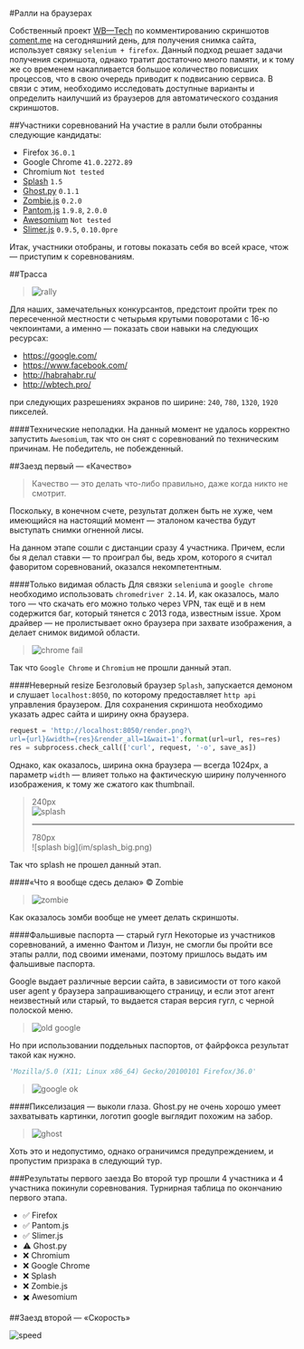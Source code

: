 <script src="report/jquery.min.js"></script>
<script src="report/Chart.min.js"></script>
#Ралли на браузерах

Собственный проект [WB&mdash;Tech](http://wbtech.pro/) по комментированию
скриншотов [coment.me](http://coment.me/) на сегодняшний день, для получения
снимка сайта, использует связку `selenium + firefox`. Данный подход решает
задачи получения скриншота, однако тратит достаточно много памяти, и к тому же
со временем накапливается большое количество повисших процессов, что в свою
очередь приводит к подвисанию сервиса. В связи с этим, необходимо исследовать
доступные варианты и определить наилучший из браузеров для автоматического
создания скриншотов.


##Участники соревнований
На участие в ралли были отобранны следующие кандидаты:

- Firefox `36.0.1`
- Google Chrome `41.0.2272.89`
- Chromium `Not tested`
- [Splash](http://splash.readthedocs.org/en/latest/) `1.5`
- [Ghost.py](http://ghost-py.readthedocs.org/en/latest/) `0.1.1`
- [Zombie.js](https://github.com/ryanpetrello/python-zombie/) `0.2.0`
- [Pantom.js](http://phantomjs.org/) `1.9.8`, `2.0.0`
- [Awesomium](http://awesomium.com/) `Not tested`
- [Slimer.js](http://slimerjs.org/) `0.9.5`, `0.10.0pre`

Итак, участники отобраны, и готовы показать себя во всей красе, чтож &mdash;
приступим к соревнованиям.


##Трасса
>![rally](im/rally.jpg)

Для наших, замечательных конкурсантов, предстоит пройти трек по пересеченной
местности c четырьмя крутыми поворотами с 16-ю чекпоинтами, а именно &mdash;
показать свои навыки на следующих ресурсах:

- https://google.com/
- https://www.facebook.com/
- http://habrahabr.ru/
- http://wbtech.pro/

при следующих разрешениях экранов по ширине: `240`, `780`, `1320`, `1920`
пикселей.


####Технические неполадки.
На данный момент не удалось корректно запустить `Awesomium`, так что он снят с
соревнований по техническим причинам. Не победитель, не побежденный.


##Заезд первый &mdash; &laquo;Качество&raquo;
>Качество &mdash; это делать что-либо правильно, даже когда никто не смотрит.

Поскольку, в конечном счете, результат должен быть не хуже, чем имеющийся на
настоящий момент &mdash; эталоном качества будут выступать снимки огненной
лисы.

На данном этапе сошли с дистанции сразу 4 участника. Причем, если бы я делал
ставки &mdash; то проиграл бы, ведь хром, которого я считал фаворитом
соревнований, оказался некомпетентным.


####Только видимая область
Для связки `selenium`а и `google chrome`
необходимо использовать `chromedriver 2.14`. И, как оказалось, мало того &mdash;
что скачать его можно только через VPN, так ещё и в нем содержится баг, который
тянется с 2013 года, известным issue. Хром драйвер &mdash; не пролистывает окно
браузера при захвате изображения, а делает снимок видимой области.
>![chrome fail](im/chrome.png)

Так что `Google Chrome` и `Chromium` не прошли данный этап.


####Неверный resize
Безголовый браузер `Splash`, запускается демоном и слушает `localhost:8050`, по
которому предоставляет `http api` управления браузером. Для сохранения скриншота
необходимо указать адрес сайта и ширину окна браузера.
```python
request = 'http://localhost:8050/render.png?\
url={url}&width={res}&render_all=1&wait=1'.format(url=url, res=res)
res = subprocess.check_call(['curl', request, '-o', save_as])
```
Однако, как оказалось, ширина окна браузера &mdash; всегда 1024px, а параметр
`width` &mdash; влияет только на фактическую ширину полученного изображения,
к тому же сжатого как thumbnail.

>240px<br />![splash](im/splash.png)
><hr />
>780px<br />![splash big](im/splash_big.png)

Так что splash не прошел данный этап.


####&laquo;Что я вообще сдесь делаю&raquo; &copy; Zombie
>![zombie](im/zombie.jpg)

Как оказалось зомби вообще не умеет делать скриншоты.


####Фальшивые паспорта &mdash; старый гугл
Некоторые из участников соревнований, а именно Фантом и Лизун, не смогли бы
пройти все этапы ралли, под своими именами, поэтому пришлось выдать им фальшивые
паспорта.

Google выдает различные версии сайта, в зависимости от того какой user agent у
браузера запрашивающего страницу, и если этот агент неизвестный или старый, то
выдается старая версия гугл, с черной полоской меню.
>![old google](im/old_google.png)

Но при использовании поддельных паспортов, от файрфокса результат такой как
нужно.
```python
'Mozilla/5.0 (X11; Linux x86_64) Gecko/20100101 Firefox/36.0'
```
>![google ok](im/google.png)


####Пикселизация &mdash; выколи глаза.
Ghost.py не очень хорошо умеет захватывать картинки, логотип google выглядит
похожим на забор.
>![ghost](im/ghost.png)

Хоть это и недопустимо, однако ограничимся предупреждением, и пропустим призрака
в следующий тур.


###Результаты первого заезда
Во второй тур прошли 4 участника и 4 участника покинули соревнования.
Турнирная таблица по окончанию первого этапа.
- :white_check_mark: Firefox
- :white_check_mark: Pantom.js
- :white_check_mark: Slimer.js
- :warning: Ghost.py
- :x: Chromium
- :x: Google Chrome
- :x: Splash
- :x: Zombie.js
- :heavy_multiplication_x: Awesomium


##Заезд второй &mdash; &laquo;Скорость&raquo;

![speed](im/speed.jpg)

<canvas id="canvas-time"></canvas>

<script>
    var randomScalingFactor = function(){ return Math.round(Math.random()*100)};

    var LABELS = ['google.com-240px', 'google.com-780px', 'google.com-1320px', 'google.com-1920px', 'www.facebook.com-240px', 'www.facebook.com-780px', 'www.facebook.com-1320px', 'www.facebook.com-1920px', 'habrahabr.ru-240px', 'habrahabr.ru-780px', 'habrahabr.ru-1320px', 'habrahabr.ru-1920px', 'wbtech.pro-240px', 'wbtech.pro-780px', 'wbtech.pro-1320px', 'wbtech.pro-1920px'];

    var FIREFOX = {
        label: "firefox",
        fillColor : "rgba(255,140,0,0.03)",
        strokeColor : "rgba(255,140,0,1)",
        pointColor : "rgba(255,140,0,1)",
        pointStrokeColor : "#fff",
        pointHighlightFill : "#fff",
        pointHighlightStroke : "rgba(255,140,0,1)",
    }

    var G_CHROME = {
        label: "g_chrome",
        fillColor : "rgba(255,215,0,0.03)",
        strokeColor : "rgba(255,215,0,1)",
        pointColor : "rgba(255,215,0,1)",
        pointStrokeColor : "#fff",
        pointHighlightFill : "#fff",
        pointHighlightStroke : "rgba(255,215,0,1)",
    }

    var CHROMIUM = {
        label: "chromium",
        fillColor : "rgba(0,0,0,0.03)",
        strokeColor : "rgba(0,0,0,1)",
        pointColor : "rgba(0,0,0,1)",
        pointStrokeColor : "#fff",
        pointHighlightFill : "#fff",
        pointHighlightStroke : "rgba(0,0,0,1)",
    }

    var SPLASH = {
        label: "splash",
        fillColor : "rgba(0,0,0,0.03)",
        strokeColor : "rgba(0,0,0,1)",
        pointColor : "rgba(0,0,0,1)",
        pointStrokeColor : "#fff",
        pointHighlightFill : "#fff",
        pointHighlightStroke : "rgba(0,0,0,1)",
    }

    var GHOST = {
        label: "ghost",
        fillColor : "rgba(255,0,0,0.03)",
        strokeColor : "rgba(255,0,0,1)",
        pointColor : "rgba(255,0,0,1)",
        pointStrokeColor : "#fff",
        pointHighlightFill : "#fff",
        pointHighlightStroke : "rgba(255,0,0,1)",
    }

    var PHANTOMJS2 = {
        label: "phantomjs2",
        fillColor : "rgba(30,144,255,0.03)",
        strokeColor : "rgba(30,144,255,1)",
        pointColor : "rgba(30,144,255,1)",
        pointStrokeColor : "#fff",
        pointHighlightFill : "#fff",
        pointHighlightStroke : "rgba(30,144,255,1)",
    }

    var PHANTOMJS = {
        label: "phantomjs",
        fillColor : "rgba(0,255,255,0.03)",
        strokeColor : "rgba(0,255,255,1)",
        pointColor : "rgba(0,255,255,1)",
        pointStrokeColor : "#fff",
        pointHighlightFill : "#fff",
        pointHighlightStroke : "rgba(0,255,255,1)",
    }

    var AWESOMIUM = {
        label: "awesomium",
        fillColor : "rgba(255,0,255,0.03)",
        strokeColor : "rgba(255,0,255,1)",
        pointColor : "rgba(255,0,255,1)",
        pointStrokeColor : "#fff",
        pointHighlightFill : "#fff",
        pointHighlightStroke : "rgba(255,0,255,1)",
    }

    var SLIMERJS = {
        label: "slimerjs",
        fillColor : "rgba(0,255,0,0.03)",
        strokeColor : "rgba(0,255,0,1)",
        pointColor : "rgba(0,255,0,1)",
        pointStrokeColor : "#fff",
        pointHighlightFill : "#fff",
        pointHighlightStroke : "rgba(0,255,0,1)",
    }

    var SLIMERJS10 = {
        label: "slimerjs10",
        fillColor : "rgba(0,128,0,0.03)",
        strokeColor : "rgba(0,128,0,1)",
        pointColor : "rgba(0,128,0,1)",
        pointStrokeColor : "#fff",
        pointHighlightFill : "#fff",
        pointHighlightStroke : "rgba(0,128,0,1)",
    }

    var PHANTOMJS_NOS = {
        label: "phantomjs-no_selenium",
        fillColor : "rgba(0,0,255,0.03)",
        strokeColor : "rgba(0,0,255,1)",
        pointColor : "rgba(0,0,255,1)",
        pointStrokeColor : "#fff",
        pointHighlightFill : "#fff",
        pointHighlightStroke : "rgba(0,0,255,1)",
    }

    var PHANTOMJS2_NOS = {
        label: "phantomjs2-no_selenium",
        fillColor : "rgba(25,25,112,0.03)",
        strokeColor : "rgba(25,25,112,1)",
        pointColor : "rgba(25,25,112,1)",
        pointStrokeColor : "#fff",
        pointHighlightFill : "#fff",
        pointHighlightStroke : "rgba(25,25,112,1)",
    }

    var fox_min_mem = $.extend({}, FIREFOX);
    var fox_max_mem = $.extend({}, FIREFOX);
    var fox_avg_mem = $.extend({}, FIREFOX);
    var fox_time = $.extend({}, FIREFOX);
    fox_min_mem['data'] = ['57.51953125', '59.41015625', '59.6796875', '59.84375', '59.66796875', '59.66796875', '59.66796875', '59.67578125', '59.78515625', '59.78515625', '63.09375', '63.06640625', '63.2578125', '63.3125', '63.3125', '63.3125'];
    fox_max_mem['data'] = ['287.5625', '292.8671875', '291.90234375', '296.72265625', '308.2421875', '305.6015625', '295.4453125', '295.94140625', '392.515625', '440.3046875', '442.421875', '471.03515625', '289.375', '296.4921875', '287.6171875', '287.87890625'];
    fox_avg_mem['data'] = ['210.299330704', '214.881805654', '215.846502163', '217.294134298', '227.068700517', '222.908402402', '221.729256281', '220.072563591', '265.278598923', '288.298313949', '288.916726132', '296.593244596', '217.821538061', '220.567548838', '218.372563336', '217.157501515'];
    fox_time['data'] = ['9.29280171394', '7.76297516823', '7.96619474888', '8.01676571369', '9.04521651268', '8.52571070194', '9.11036310196', '9.32324450016', '12.3039075136', '11.9718331099', '12.0818757057', '12.8998947144', '7.29799132347', '7.54998955727', '7.63910048008', '7.79855241776'];

    var g_chrome_min_mem = $.extend({}, G_CHROME);
    var g_chrome_max_mem = $.extend({}, G_CHROME);
    var g_chrome_avg_mem = $.extend({}, G_CHROME);
    var g_chrome_time = $.extend({}, G_CHROME);
    g_chrome_min_mem['data'] = [];
    g_chrome_max_mem['data'] = [];
    g_chrome_avg_mem['data'] = [];
    g_chrome_time['data'] = [];

    var chromium_min_mem = $.extend({}, CHROMIUM);
    var chromium_max_mem = $.extend({}, CHROMIUM);
    var chromium_avg_mem = $.extend({}, CHROMIUM);
    var chromium_time = $.extend({}, CHROMIUM);
    chromium_min_mem['data'] = [];
    chromium_max_mem['data'] = [];
    chromium_avg_mem['data'] = [];
    chromium_time['data'] = [];

    var splash_min_mem = $.extend({}, SPLASH);
    var splash_max_mem = $.extend({}, SPLASH);
    var splash_avg_mem = $.extend({}, SPLASH);
    var splash_time = $.extend({}, SPLASH);
    splash_min_mem['data'] = [];
    splash_max_mem['data'] = [];
    splash_avg_mem['data'] = [];
    splash_time['data'] = [];

    var ghost_min_mem = $.extend({}, GHOST);
    var ghost_max_mem = $.extend({}, GHOST);
    var ghost_avg_mem = $.extend({}, GHOST);
    var ghost_time = $.extend({}, GHOST);
    ghost_min_mem['data'] = [];
    ghost_max_mem['data'] = [];
    ghost_avg_mem['data'] = [];
    ghost_time['data'] = [];

    var phantomjs2_min_mem = $.extend({}, PHANTOMJS2);
    var phantomjs2_max_mem = $.extend({}, PHANTOMJS2);
    var phantomjs2_avg_mem = $.extend({}, PHANTOMJS2);
    var phantomjs2_time = $.extend({}, PHANTOMJS2);
    phantomjs2_min_mem['data'] = ['57.8203125', '58.7421875', '58.8125', '58.86328125', '58.65234375', '58.87890625', '58.88671875', '58.9453125', '58.95703125', '62.609375', '62.6328125', '97.66796875', '97.88671875', '97.88671875', '97.88671875', '97.88671875'];
    phantomjs2_max_mem['data'] = ['228.921875', '233.66015625', '233.76171875', '236.265625', '224.80078125', '260.5859375', '234.41796875', '230.5546875', '287.21484375', '277.0859375', '316.89453125', '340.078125', '256.85546875', '261.2890625', '260.80859375', '265.20703125'];
    phantomjs2_avg_mem['data'] = ['131.255107407', '133.343669884', '133.791692694', '134.779298695', '133.652330626', '133.700697943', '134.159340596', '134.136663913', '177.603508159', '178.04091016', '187.775289549', '227.165835424', '173.087356143', '174.953747331', '174.676914671', '177.352312981'];
    phantomjs2_time['data'] = ['2.73822984695', '2.66407690048', '2.56250739098', '2.55795032978', '2.73078076839', '2.86119656563', '2.77869420052', '2.86394920349', '5.38108596802', '4.79345829487', '5.16334118843', '5.59498693943', '2.68351891041', '2.5996868372', '2.77748160362', '2.80392079353'];

    var pantom_min_mem = $.extend({}, PHANTOMJS);
    var pantom_max_mem = $.extend({}, PHANTOMJS);
    var pantom_avg_mem = $.extend({}, PHANTOMJS);
    var pantom_time = $.extend({}, PHANTOMJS);
    pantom_min_mem['data'] = ['57.66796875', '58.64453125', '58.65234375', '58.7421875', '58.75', '58.7421875', '58.7421875', '58.56640625', '58.56640625', '58.56640625', '58.56640625', '58.56640625', '61.6484375', '61.6484375', '61.6484375', '61.6484375'];
    pantom_max_mem['data'] = ['213.95703125', '222.84375', '225.83984375', '227.7890625', '216.83984375', '227.91015625', '223.0546875', '226.3359375', '285.3125', '283.93359375', '298.47265625', '307.9453125', '211.3046875', '181.59375', '215.30859375', '218.1953125'];
    pantom_avg_mem['data'] = ['124.599474327', '126.726486845', '129.68963763', '131.309354181', '128.050248147', '129.74143255', '129.838363684', '130.052021994', '177.321901222', '173.7306141', '181.520918631', '192.29892043', '129.388915932', '128.49546131', '130.972538724', '132.348366514'];
    pantom_time['data'] = ['3.33461923599', '2.64778199196', '2.67715289593', '2.84830794334', '2.94201140404', '3.12734394073', '3.08298749924', '3.10927951336', '4.97299025059', '4.79050142765', '5.0937731266', '5.51990280151', '2.38915302753', '2.44013597965', '2.54947547913', '2.74255979061'];

    var awesomium_min_mem = $.extend({}, AWESOMIUM);
    var awesomium_max_mem = $.extend({}, AWESOMIUM);
    var awesomium_avg_mem = $.extend({}, AWESOMIUM);
    var awesomium_time = $.extend({}, AWESOMIUM);
    awesomium_min_mem['data'] = [];
    awesomium_max_mem['data'] = [];
    awesomium_avg_mem['data'] = [];
    awesomium_time['data'] = [];

    var slimerjs_min_mem = $.extend({}, SLIMERJS);
    var slimerjs_max_mem = $.extend({}, SLIMERJS);
    var slimerjs_avg_mem = $.extend({}, SLIMERJS);
    var slimerjs_time = $.extend({}, SLIMERJS);
    slimerjs_min_mem['data'] = ['57.76953125', '57.9140625', '57.9140625', '57.9140625', '57.9140625', '57.9140625', '57.9140625', '57.9140625', '57.9140625', '57.9140625', '57.9140625', '57.9140625', '57.9140625', '57.9140625', '57.9140625', '57.9140625'];
    slimerjs_max_mem['data'] = ['267.78515625', '266.58984375', '271.10546875', '281.0234375', '284.8984375', '281.35546875', '281.7109375', '285.4609375', '403.01953125', '394.69921875', '414.16796875', '450.44140625', '243.55859375', '247.1875', '253.26171875', '259.65625'];
    slimerjs_avg_mem['data'] = ['200.702593128', '200.588082643', '202.421953239', '205.232973811', '208.339219234', '208.643609047', '208.66535544', '208.596524038', '257.706318653', '256.816427542', '260.68009999', '286.41849526', '190.456565739', '191.250788947', '192.584954684', '194.637746241'];
    slimerjs_time['data'] = ['4.39690306187', '3.5953312397', '3.68906276226', '3.98432097435', '4.30194294453', '4.19800000191', '4.32255833149', '4.48725349903', '5.83087739944', '5.54539122581', '5.98717346191', '6.44164443016', '3.50296916962', '3.50648863316', '3.50514521599', '3.99715020657'];

    var slimerjs10_min_mem = $.extend({}, SLIMERJS10);
    var slimerjs10_max_mem = $.extend({}, SLIMERJS10);
    var slimerjs10_avg_mem = $.extend({}, SLIMERJS10);
    var slimerjs10_time = $.extend({}, SLIMERJS10);
    slimerjs10_min_mem['data'] = ['58.1796875', '58.32421875', '58.32421875', '58.32421875', '58.32421875', '58.32421875', '58.32421875', '58.32421875', '58.32421875', '58.328125', '58.328125', '58.328125', '58.328125', '58.328125', '58.328125', '58.328125'];
    slimerjs10_max_mem['data'] = ['258.30078125', '253.97265625', '260.94140625', '266.4921875', '261.55859375', '268.98828125', '268.796875', '280.6875', '415.7421875', '404.92578125', '418.59375', '480.63671875', '250.78515625', '249.3359375', '254.09375', '262.44921875'];
    slimerjs10_avg_mem['data'] = ['194.324623034', '195.522781234', '196.151648992', '198.362083891', '198.893542753', '199.373150986', '200.811052984', '208.111080106', '258.216557083', '260.58229163', '267.800769728', '297.724209103', '191.378782438', '192.566535175', '194.415589111', '196.318028488'];
    slimerjs10_time['data'] = ['4.13471560478', '3.83870270252', '3.89674685001', '4.1415116787', '4.20064232349', '4.38248586655', '4.47859532833', '5.20726921558', '6.56752169132', '6.45744941235', '6.88453192711', '9.92854173183', '5.43037421703', '4.16022388935', '4.29186251163', '4.31718957424'];

    var phantomjs_nos_min_mem = $.extend({}, PHANTOMJS_NOS);
    var phantomjs_nos_max_mem = $.extend({}, PHANTOMJS_NOS);
    var phantomjs_nos_avg_mem = $.extend({}, PHANTOMJS_NOS);
    var phantomjs_nos_time = $.extend({}, PHANTOMJS_NOS);
    phantomjs_nos_min_mem['data'] = ['57.7578125', '57.31640625', '57.31640625', '57.30078125', '57.30078125', '50.73828125', '34.2421875', '34.08984375', '33.828125', '33.84375', '33.84375', '33.84375', '33.84375', '33.84375', '33.84375', '33.84375'];
    phantomjs_nos_max_mem['data'] = ['219.31640625', '214.8046875', '216.1328125', '219.6484375', '212.2421875', '211.48828125', '189.578125', '194.171875', '257.20703125', '253.48046875', '258.94921875', '273.55078125', '180.0', '186.16015625', '187.69921875', '188.37890625'];
    phantomjs_nos_avg_mem['data'] = ['131.670365073', '127.758484909', '129.343963655', '130.774784537', '127.410987663', '128.806087798', '104.341394853', '107.257089286', '152.993849462', '158.275862943', '161.196604224', '174.474177281', '99.7483057324', '103.507046878', '103.637850222', '105.620699295'];
    phantomjs_nos_time['data'] = ['3.06231226921', '2.64720709324', '2.46827688217', '2.56695349216', '2.063539958', '2.85570938587', '2.86592776775', '2.31111850739', '6.32319159508', '5.0160172224', '4.55430297852', '5.43175292015', '1.81632361412', '2.04054441452', '1.99148631096', '2.0746994257'];

    var phantomjs2_nos_min_mem = $.extend({}, PHANTOMJS2_NOS);
    var phantomjs2_nos_max_mem = $.extend({}, PHANTOMJS2_NOS);
    var phantomjs2_nos_avg_mem = $.extend({}, PHANTOMJS2_NOS);
    var phantomjs2_nos_time = $.extend({}, PHANTOMJS2_NOS);
    phantomjs2_nos_min_mem['data'] = ['57.73046875', '57.859375', '57.859375', '57.859375', '57.859375', '57.859375', '57.859375', '57.859375', '57.859375', '57.859375', '57.859375', '57.859375', '57.859375', '57.859375', '57.859375', '57.859375'];
    phantomjs2_nos_max_mem['data'] = ['224.8046875', '223.57421875', '209.77734375', '228.265625', '226.4375', '223.02734375', '217.62109375', '258.73828125', '263.82421875', '265.1875', '268.50390625', '284.921875', '206.79296875', '209.796875', '209.3984375', '213.984375'];
    phantomjs2_nos_avg_mem['data'] = ['127.231317074', '129.084537122', '129.446651603', '131.361211623', '128.03553478', '127.780402555', '127.209328406', '131.926942137', '169.148834365', '170.180055112', '176.063445798', '187.735124869', '122.760366587', '125.091002747', '127.177092634', '128.653984375'];
    phantomjs2_nos_time['data'] = ['2.28697268963', '2.03651404381', '2.04790878296', '2.08723666668', '1.91014184952', '1.93685843945', '1.84506719112', '2.79357130527', '3.7008752346', '3.6100086689', '3.755864501', '4.49910318851', '1.39852902889', '1.5189193964', '1.57745428085', '1.69512104988'];

    var memory_min_data = {
        labels : LABELS,
        datasets : [fox_min_mem, g_chrome_min_mem, chromium_min_mem, splash_min_mem, ghost_min_mem, phantomjs2_min_mem, pantom_min_mem, awesomium_min_mem, slimerjs_min_mem, slimerjs10_min_mem, phantomjs_nos_min_mem, phantomjs2_nos_min_mem]
    };

    var memory_max_data = {
        labels : LABELS,
        datasets : [fox_max_mem, g_chrome_max_mem, chromium_max_mem, splash_max_mem, ghost_max_mem, phantomjs2_max_mem, pantom_max_mem, awesomium_max_mem, slimerjs_max_mem, slimerjs10_max_mem, phantomjs_nos_max_mem, phantomjs2_nos_max_mem]
    };

    var memory_avg_data = {
        labels : LABELS,
        datasets : [fox_avg_mem, g_chrome_avg_mem, chromium_avg_mem, splash_avg_mem, ghost_avg_mem, phantomjs2_avg_mem, pantom_avg_mem, awesomium_avg_mem, slimerjs_avg_mem, slimerjs10_avg_mem, phantomjs_nos_avg_mem, phantomjs2_nos_avg_mem]
    };

    var time_data = {
        labels : LABELS,
        datasets : [fox_time, g_chrome_time, chromium_time, splash_time, ghost_time, phantomjs2_time, pantom_time, awesomium_time, slimerjs_time, slimerjs10_time, phantomjs_nos_time, phantomjs2_nos_time]
    };

    Chart.defaults.global.bezierCurve = false;
    Chart.defaults.global.responsive = true;
    Chart.defaults.global.animation = false;

    var browsers = [FIREFOX, G_CHROME, CHROMIUM, SPLASH, GHOST, PHANTOMJS2, PHANTOMJS, AWESOMIUM, SLIMERJS, SLIMERJS10, PHANTOMJS_NOS, PHANTOMJS2_NOS];

    var legends = function() {
        for (index in browsers){
            if (!time_data.datasets[index].data.length) {continue; }

            var browser = browsers[index];
            $('ul.browsers').append('<li class={class} />'.replace('{class}', browser['label']));
            var li = $('li.{class}'.replace('{class}', browser['label']));
            li.html('<span style="color:{color}"><strong>{text}</strong></span>'.replace(
                '{color}', browser['strokeColor']).replace('{text}', browser['label'].toUpperCase()));
        } 
    };

    window.onload = function(){
        // set legends
        legends();
        // memory minimal usage
        var memory_min = document.getElementById("canvas-memory_min").getContext("2d");
        window.myLine = new Chart(memory_min).Line(memory_min_data, {bezierCurve: false});
        // memory maximal usage
        var memory_max = document.getElementById("canvas-memory_max").getContext("2d");
        window.myLine = new Chart(memory_max).Line(memory_max_data, {bezierCurve: false});
        // memory avg usage
        var memory_avg = document.getElementById("canvas-memory_avg").getContext("2d");
        window.myLine = new Chart(memory_avg).Line(memory_avg_data, {bezierCurve: false});
        // time usage
        var time_usage = document.getElementById("canvas-time").getContext("2d");
        window.myLine = new Chart(time_usage).Line(time_data, {bezierCurve: false});
    }
</script>